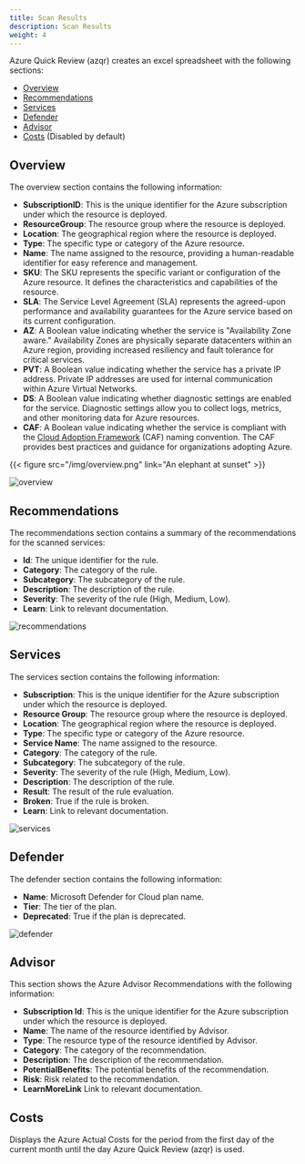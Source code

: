 ```yaml
---
title: Scan Results
description: Scan Results
weight: 4
---
```


Azure Quick Review (azqr) creates an excel spreadsheet with the following sections:

* [Overview](#overview)
* [Recommendations](#recommendations)
* [Services](#services)
* [Defender](#defender)
* [Advisor](#advisor)
* [Costs](#costs) (Disabled by default)

## Overview

The overview section contains the following information:

* **SubscriptionID**: This is the unique identifier for the Azure subscription under which the resource is deployed.
* **ResourceGroup**: The resource group where the resource is deployed.
* **Location**: The geographical region where the resource is deployed.
* **Type**: The specific type or category of the Azure resource.
* **Name**: The name assigned to the resource, providing a human-readable identifier for easy reference and management.
* **SKU**: The SKU represents the specific variant or configuration of the Azure resource. It defines the characteristics and capabilities of the resource.
* **SLA**: The Service Level Agreement (SLA) represents the agreed-upon performance and availability guarantees for the Azure service based on its current configuration.
* **AZ**: A Boolean value indicating whether the service is "Availability Zone aware." Availability Zones are physically separate datacenters within an Azure region, providing increased resiliency and fault tolerance for critical services.
* **PVT**: A Boolean value indicating whether the service has a private IP address. Private IP addresses are used for internal communication within Azure Virtual Networks.
* **DS**: A Boolean value indicating whether diagnostic settings are enabled for the service. Diagnostic settings allow you to collect logs, metrics, and other monitoring data for Azure resources.
* **CAF**: A Boolean value indicating whether the service is compliant with the [Cloud Adoption Framework](https://learn.microsoft.com/en-us/azure/cloud-adoption-framework/ready/azure-best-practices/resource-abbreviations) (CAF) naming convention. The CAF provides best practices and guidance for organizations adopting Azure.

{{< figure src="/img/overview.png" link="An elephant at sunset" >}}

![overview](/azqr/img/overview.png)

## Recommendations

The recommendations section contains a summary of the recommendations for the scanned services:

* **Id**: The unique identifier for the rule.
* **Category**: The category of the rule.
* **Subcategory**: The subcategory of the rule.
* **Description**: The description of the rule.
* **Severity**: The severity of the rule (High, Medium, Low).
* **Learn**: Link to relevant documentation.

![recommendations](/azqr/img/recommendations.png)

## Services

The services section contains the following information:

* **Subscription**: This is the unique identifier for the Azure subscription under which the resource is deployed.
* **Resource Group**: The resource group where the resource is deployed. 
* **Location**: The geographical region where the resource is deployed.
* **Type**: The specific type or category of the Azure resource.
* **Service Name**: The name assigned to the resource.
* **Category**: The category of the rule.
* **Subcategory**: The subcategory of the rule.
* **Severity**: The severity of the rule (High, Medium, Low).
* **Description**: The description of the rule.
* **Result**: The result of the rule evaluation.
* **Broken**: True if the rule is broken.
* **Learn**: Link to relevant documentation.

![services](/azqr/img/services.png)

## Defender

The defender section contains the following information:

* **Name**: Microsoft Defender for Cloud plan name.
* **Tier**: The tier of the plan.
* **Deprecated**: True if the plan is deprecated.

![defender](/azqr/img/defender.png)

## Advisor

This section shows the Azure Advisor Recommendations with the following information:

* **Subscription Id**: This is the unique identifier for the Azure subscription under which the resource is deployed.
* **Name**: The name of the resource identified by Advisor.
* **Type**: The resource type of the resource identified by Advisor.
* **Category**: The category of the recommendation.
* **Description**: The description of the recommendation.
* **PotentialBenefits**: The potential benefits of the recommendation.
* **Risk**: Risk related to the recommendation.
* **LearnMoreLink** Link to relevant documentation.

## Costs

Displays the Azure Actual Costs for the period from the first day of the current month until the day Azure Quick Review (azqr) is used.
